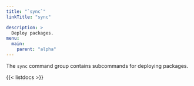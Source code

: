 ```yaml
---
title: "`sync`"
linkTitle: "sync"

description: >
  Deploy packages.
menu:
  main:
    parent: "alpha"
---
```


<!--mdtogo:Short
    Deploy packages.
-->

<!--mdtogo:Long-->
The `sync` command group contains subcommands for deploying packages.
<!--mdtogo-->
{{< listdocs >}}